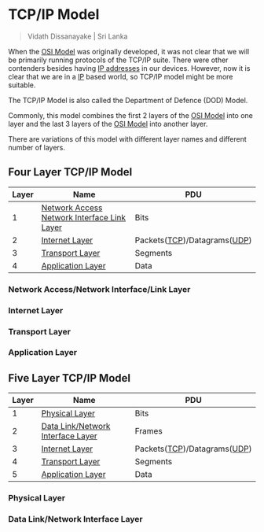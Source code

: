 # TCP/IP Model

> Vidath Dissanayake | Sri Lanka

When the [OSI Model](OSI%20Model.md) was originally developed, it was not clear that we will be primarily running protocols of the TCP/IP suite. There were other contenders besides having [IP addresses](../communication%20protocol/layer%203/IP/IP%20address.md) in our devices. However, now it is clear that we are in a [IP](../communication%20protocol/layer%203/IP/IP.md) based world, so TCP/IP model might be more suitable.

The TCP/IP Model is also called the Department of Defence (DOD) Model.

Commonly, this model combines the first 2 layers of the [OSI Model](OSI%20Model.md) into one layer and the last 3 layers of the [OSI Model](OSI%20Model.md) into another layer.

There are variations of this model with different layer names and different number of layers.

## Four Layer TCP/IP Model

| Layer | Name                                                                                                  | PDU                                                                                           |
| ----- | ----------------------------------------------------------------------------------------------------- | --------------------------------------------------------------------------------------------- |
| 1     | [Network Access Network Interface Link Layer](#Network%20Access%20Network%20Interface%20Link%20Layer) | Bits                                                                                          |
| 2     | [Internet Layer](#Internet%20Layer)                                                                   | Packets([TCP](../communication%20protocol/layer%204/TCP.md))/Datagrams([UDP](../communication%20protocol/layer%204/UDP.md)) |
| 3     | [Transport Layer](#Transport%20Layer)                                                                 | Segments                                                                                      |
| 4     | [Application Layer](#Application%20Layer)                                                             | Data                                                                                          |

### Network Access/Network Interface/Link Layer

### Internet Layer

### Transport Layer

### Application Layer

## Five Layer TCP/IP Model

| Layer | Name                                                                            | PDU                                                                                           |
| ----- | ------------------------------------------------------------------------------- | --------------------------------------------------------------------------------------------- |
| 1     | [Physical Layer](#Physical%20Layer)                                             | Bits                                                                                          |
| 2     | [Data Link/Network Interface Layer](#Data%20Link%20Network%20Interface%20Layer) | Frames                                                                                        |
| 3     | [Internet Layer](#Internet%20Layer)                                             | Packets([TCP](../communication%20protocol/layer%204/TCP.md))/Datagrams([UDP](../communication%20protocol/layer%204/UDP.md)) |
| 4     | [Transport Layer](#Transport%20Layer)                                           | Segments                                                                                      |
| 5     | [Application Layer](#Application%20Layer)                                       | Data                                                                                          |

### Physical Layer

### Data Link/Network Interface Layer
